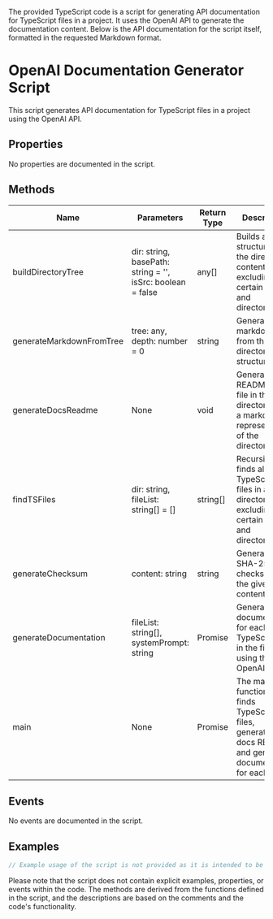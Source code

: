 The provided TypeScript code is a script for generating API documentation for TypeScript files in a project. It uses the OpenAI API to generate the documentation content. Below is the API documentation for the script itself, formatted in the requested Markdown format.

# OpenAI Documentation Generator Script

This script generates API documentation for TypeScript files in a project using the OpenAI API.

## Properties

No properties are documented in the script.

## Methods

| Name                  | Parameters | Return Type | Description |
|-----------------------|------------|-------------|-------------|
| buildDirectoryTree    | dir: string, basePath: string = '', isSrc: boolean = false | any[] | Builds a tree structure of the directory contents, excluding certain files and directories. |
| generateMarkdownFromTree | tree: any, depth: number = 0 | string | Generates markdown text from the directory tree structure. |
| generateDocsReadme    | None       | void        | Generates a README.md file in the docs directory with a markdown representation of the directory tree. |
| findTSFiles           | dir: string, fileList: string[] = [] | string[] | Recursively finds all TypeScript files in a directory, excluding certain files and directories. |
| generateChecksum      | content: string | string | Generates a SHA-256 checksum for the given content. |
| generateDocumentation | fileList: string[], systemPrompt: string | Promise<void> | Generates documentation for each TypeScript file in the fileList using the OpenAI API. |
| main                  | None       | Promise<void> | The main function that finds TypeScript files, generates the docs README, and generates documentation for each file. |

## Events

No events are documented in the script.

## Examples

```typescript
// Example usage of the script is not provided as it is intended to be run as a standalone process.
```

Please note that the script does not contain explicit examples, properties, or events within the code. The methods are derived from the functions defined in the script, and the descriptions are based on the comments and the code's functionality.